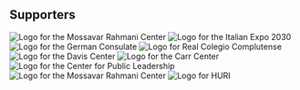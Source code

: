## Supporters
<div class="sponsor-grid">
<image src="/italian_consulate.jpg" alt="Logo for the Mossavar Rahmani Center" class="supporter-grid-item">
<image src="/italian_consulate_roma.png" alt="Logo for the Italian Expo 2030" class="supporter-grid-item">
<image src="/german-consulate.jpg" alt="Logo for the German Consulate" class="supporter-grid-item">
<image src="/real-complutense.png" alt="Logo for Real Colegio Complutense" class="supporter-grid-itemm">
<image src="/davis-center-logo.png" alt="Logo for the Davis Center" class="supporter-grid-item">
<image src="/carr-center-logo.jpg" alt="Logo for the Carr Center" class="supporter-grid-item">
<image src="/center-for-public-leadership-logo.png" alt="Logo for the Center for Public Leadership" class="supporter-grid-item">
<image src="/mossavar-rahmani-center-logo.jpg" alt="Logo for the Mossavar Rahmani Center" class="supporter-grid-item">
<image src="/huri-logo.png" alt="Logo for HURI" class="supporter-grid-item">
</div>
